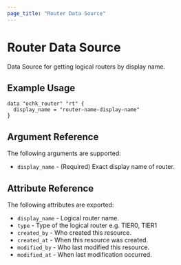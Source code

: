 ```yaml
---
page_title: "Router Data Source"
---
```


# Router Data Source

Data Source for getting logical routers by display name. 

## Example Usage

```hcl
data "ochk_router" "rt" {
  display_name = "router-name-display-name"
}
```

## Argument Reference

The following arguments are supported:

* `display_name` - (Required) Exact display name of router.

## Attribute Reference

The following attributes are exported:
 * `display_name` - Logical router name. 
 * `type` - Type of the logical router e.g. TIER0, TIER1
 * `created_by` - Who created this resource.
 * `created_at` - When this resource was created.
 * `modified_by` - Who last modified this resource. 
 * `modified_at` - When last modification occurred. 
    
 
